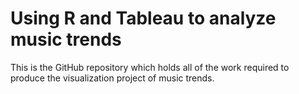# Using R and Tableau to analyze music trends

This is the GitHub repository which holds all of the work required to produce the visualization project of music trends.

